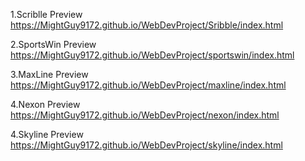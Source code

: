 1.Scriblle Preview
https://MightGuy9172.github.io/WebDevProject/Sribble/index.html

2.SportsWin Preview
https://MightGuy9172.github.io/WebDevProject/sportswin/index.html

3.MaxLine Preview
https://MightGuy9172.github.io/WebDevProject/maxline/index.html

4.Nexon Preview
https://MightGuy9172.github.io/WebDevProject/nexon/index.html

4.Skyline Preview
https://MightGuy9172.github.io/WebDevProject/skyline/index.html